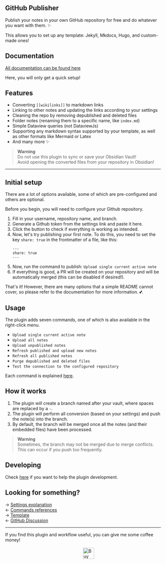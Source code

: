 ## GitHub Publisher  
  
Publish your notes in your own GitHub repository for free and do whatever you want with them. ✨  

This allows you to set up any template: Jekyll, Mkdocs, Hugo, and custom-made ones!  
  
## Documentation  

[All documentation can be found here](https://obsidian-publisher.netlify.app/)  
  
Here, you will only get a quick setup!  
  
## Features  

- Converting `[[wikilinks]]` to markdown links  
- Linking to other notes and updating the links according to your settings  
- Cleaning the repo by removing depublished and deleted files  
- Folder notes (renaming them to a specific name, like `index.md`)  
- Simple Dataview queries (not DataviewJs)  
- Supporting any markdown syntax supported by your template, as well as other formats like Mermaid or Latex  
- And many more :sparkles:  
  
> **Warning**  
> Do not use this plugin to sync or save your Obsidian Vault!  
> Avoid opening the converted files from your repository in Obsidian!  
  
---  

## Initial setup  

There are a lot of options available, some of which are pre-configured and others are optional.  
  
Before you begin, you will need to configure your Github repository.  
1. Fill in your username, repository name, and branch.  
2. Generate a Github token from the settings link and paste it here.  
3. Click the button to check if everything is working as intended.  
4. Now, let's try publishing your first note. To do this, you need to set the key `share: true` in the frontmatter of a file, like this:  
	```  
	---  
	share: true  
	---  
	```  
5. Now, run the command to publish: `Upload single current active note`  
6. If everything is good, a PR will be created on your repository and will be automatically merged (this can be disabled if desired!).  
  
That's it! However, there are many options that a simple README cannot cover, so please refer to the documentation for more information. 💕.  
  
## Usage  

The plugin adds seven commands, one of which is also available in the right-click menu.  
- `Upload single current active note`  
- `Upload all notes`  
- `Upload unpublished notes`  
- `Refresh published and upload new notes`  
- `Refresh all published notes`  
- `Purge depublished and deleted files`  
- `Test the connection to the configured repository`  
  
Each command is explained [here](https://github.com/ObsidianPublisher/obsidian-github-publisher/blob/master/docs/en/COMMANDS.md).  
  
## How it works  

1. The plugin will create a branch named after your vault, where spaces are replaced by a `-`.  
2. The plugin will perform all conversion (based on your settings) and push the note(s) into the branch.  
3. By default, the branch will be merged once all the notes (and their embedded files) have been processed.  
  
> **Warning**  
> Sometimes, the branch may not be merged due to merge conflicts. This can occur if you push too frequently.  
  

## Developing  

Check [here](https://github.com/ObsidianPublisher/obsidian-github-publisher/blob/master/docs/en/DEVELOPPING.md) if you want to help the plugin development.  
  

## Looking for something?  

→ [Settings explanation](https://obsidian-publisher.netlify.app/Github%20Publisher/Settings/)  
← [Commands references](https://obsidian-publisher.netlify.app/Github%20Publisher/Commands)  
→ [Template](https://obsidian-publisher.netlify.app/Mkdocs%20Template/)  
← [GitHub Discussion](https://github.com/ObsidianPublisher/obsidian-github-publisher/discussions)  
  
---  
If you find this plugin and workflow useful, you can give me some coffee money!<br>  
<a href='https://ko-fi.com/X8X54ZYAV' target='_blank'><img height='36' style='border:0px;height:36px;display:block;margin-left:50%;' src='https://cdn.ko-fi.com/cdn/kofi1.png?v=3' border='0' alt='Buy Me a Coffee at ko-fi.com' /></a>  
  
  
